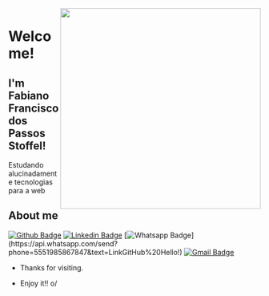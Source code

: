 <img align="right" width="400" height="400" src="coloque_o_link_de_uma_foto_ou_gif_aqui">
 
# Welcome!
 
## I'm Fabiano Francisco dos Passos Stoffel!
 
Estudando alucinadamente tecnologias para a web
 
 
## About me 
[![Github Badge](https://img.shields.io/badge/-Github-000?style=flat-square&logo=Github&logoColor=white&link=https://github.com/FabianoFPS)](https://github.com/FabianoFPS)
[![Linkedin Badge](https://img.shields.io/badge/-LinkedIn-blue?style=flat-square&logo=Linkedin&logoColor=white&link=https://www.linkedin.com/in/fabianostoffel/)](https://www.linkedin.com/in/fabianostoffel/)
[![Whatsapp Badge](https://img.shields.io/badge/-Whatsapp-4CA143?style=flat-square&labelColor=4CA143&logo=whatsapp&logoColor=white&link=https://api.whatsapp.com/send?phone=https://api.whatsapp.com/send?phone=5551985867847&text=LinkGitHub%20Hello!)](https://api.whatsapp.com/send?phone=5551985867847&text=LinkGitHub%20Hello!)
[![Gmail Badge](https://img.shields.io/badge/-Gmail-c14438?style=flat-square&logo=Gmail&logoColor=white&link=mailto:fabiano.stoffel@gmail.com)](mailto:fabiano.stoffel@gmail.com)
 
- Thanks for visiting. 
 
- Enjoy it!! o/
